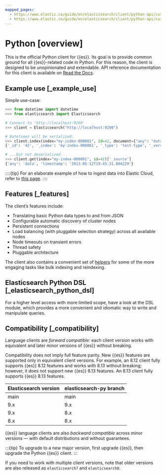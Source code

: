 ```yaml
---
mapped_pages:
  - https://www.elastic.co/guide/en/elasticsearch/client/python-api/current/index.html
  - https://www.elastic.co/guide/en/elasticsearch/client/python-api/current/overview.html
---
```


# Python [overview]

This is the official Python client for {{es}}. Its goal is to provide common ground for all {{es}}-related code in Python. For this reason, the client is designed to be unopinionated and extendable. API reference documentation for this client is available on [Read the Docs](https://elasticsearch-py.readthedocs.io).


## Example use [_example_use]

Simple use-case:

```python
>>> from datetime import datetime
>>> from elasticsearch import Elasticsearch

# Connect to 'http://localhost:9200'
>>> client = Elasticsearch("http://localhost:9200")

# Datetimes will be serialized:
>>> client.index(index="my-index-000001", id=42, document={"any": "data", "timestamp": datetime.now()})
{'_id': '42', '_index': 'my-index-000001', '_type': 'test-type', '_version': 1, 'ok': True}

# ...but not deserialized
>>> client.get(index="my-index-000001", id=42)['_source']
{'any': 'data', 'timestamp': '2013-05-12T19:45:31.804229'}
```

::::{tip}
For an elaborate example of how to ingest data into Elastic Cloud, refer to [this page](docs-content://manage-data/ingest/ingesting-data-from-applications/ingest-data-with-python-on-elasticsearch-service.md).
::::


## Features [_features]

The client’s features include:

* Translating basic Python data types to and from JSON
* Configurable automatic discovery of cluster nodes
* Persistent connections
* Load balancing (with pluggable selection strategy) across all available nodes
* Node timeouts on transient errors
* Thread safety
* Pluggable architecture

The client also contains a convenient set of [helpers](client-helpers.md) for some of the more engaging tasks like bulk indexing and reindexing.


## Elasticsearch Python DSL [_elasticsearch_python_dsl]

For a higher level access with more limited scope, have a look at the DSL module, which provides a more convenient and idiomatic way to write and manipulate queries.


## Compatibility [_compatibility]

Language clients are _forward compatible:_ each client version works with equivalent and later minor versions of {{es}} without breaking. 

Compatibility does not imply full feature parity. New {{es}} features are supported only in equivalent client versions. For example, an 8.12 client fully supports {{es}} 8.12 features and works with 8.13 without breaking; however, it does not support new {{es}} 8.13 features. An 8.13 client fully supports {{es}} 8.13 features.

| Elasticsearch version | elasticsearch-py branch |
| --- | --- |
| main | main |
| 9.x | 9.x |
| 9.x | 8.x |
| 8.x | 8.x |

{{es}} language clients are also _backward compatible_ across minor versions &mdash; with default distributions and without guarantees. 

:::{tip}
To upgrade to a new major version, first upgrade {{es}}, then upgrade the Python {{es}} client.
:::

If you need to work with multiple client versions, note that older versions are also released as `elasticsearch7` and `elasticsearch8`.
